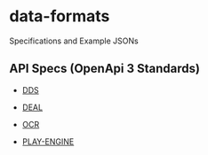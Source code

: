 # data-formats
Specifications and Example JSONs

## API Specs (OpenApi 3 Standards)

* [DDS](./docs/dds/ "DDS API")

* [DEAL](./docs/deal/ "DEAL API")

* [OCR](./docs/ocr/ "OCR API")

* [PLAY-ENGINE](./docs/play-engine/ "PLAY ENGINE API")
